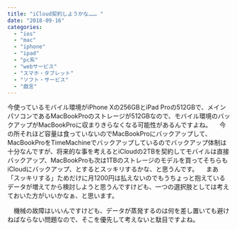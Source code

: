 ```yaml
---
title: "iCloud契約しようかな……。"
date: "2018-09-16"
categories: 
  - "ios"
  - "mac"
  - "iphone"
  - "ipad"
  - "pc系"
  - "webサービス"
  - "スマホ・タブレット"
  - "ソフト・サービス"
  - "戯言"
---
```


今使っているモバイル環境がiPhone Xの256GBとiPad Proの512GBで、メインパソコンであるMacBookProのストレージが512GBなので、モバイル環境のバックアップがMacBookProに収まりきらなくなる可能性があるんですよね。 　今の所それほど容量は食っていないのでMacBookProにバックアップして、MacBookProをTimeMachineでバックアップしているのでバックアップ体制は十分なんですが、将来的な事を考えるとiCloudの2TBを契約してモバイルは直接バックアップ、MacBookProも次は1TBのストレージのモデルを買ってそちらもiCloudにバックアップ、とするとスッキリするかな、と思うんです。 　まあ「スッキリする」ためだけに月1200円は払えないのでもうちょっと抱えているデータが増えてから検討しようと思うんですけども、一つの選択肢としては考えておいた方がいいかなぁ、と思います。

　機械の故障はいいんですけども、データが蒸発するのは何を差し置いても避けねばならない問題なので、そこを優先して考えないと駄目ですよね。
